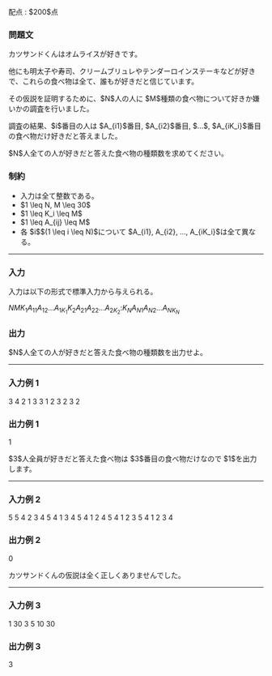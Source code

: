 
<div>

<span>

<span>

<p>
配点 : $200$点
</p>

<div>

<section>

### **問題文**

<p>
カツサンドくんはオムライスが好きです。
</p>

<p>
他にも明太子や寿司、クリームブリュレやテンダーロインステーキなどが好きで、これらの食べ物は全て、誰もが好きだと信じています。
</p>

<p>
その仮説を証明するために、$N$人の人に $M$種類の食べ物について好きか嫌いかの調査を行いました。
</p>

<p>
調査の結果、$i$番目の人は $A_{i1}$番目, $A_{i2}$番目, $...$, $A_{iK_i}$番目の食べ物だけ好きだと答えました。
</p>

<p>
$N$人全ての人が好きだと答えた食べ物の種類数を求めてください。
</p>

</section>

</div>

<div>

<section>

### **制約**

<ul>

<li>
入力は全て整数である。
</li>

<li>
$1 \leq N, M \leq 30$
</li>

<li>
$1 \leq K_i \leq M$
</li>

<li>
$1 \leq A_{ij} \leq M$
</li>

<li>
各 $i$$(1 \leq i \leq N)$について $A_{i1}, A_{i2}, ..., A_{iK_i}$は全て異なる。
</li>

</ul>

</section>

</div>

---

<div>

<div>

<section>

### **入力**

<p>
入力は以下の形式で標準入力から与えられる。
</p>

<div>

$N$$M$$K_1$$A_{11}$$A_{12}$$...$$A_{1K_1}$$K_2$$A_{21}$$A_{22}$$...$$A_{2K_2}$$:$$K_N$$A_{N1}$$A_{N2}$$...$$A_{NK_N}$
</div>

</section>

</div>

<div>

<section>

### **出力**

<p>
$N$人全ての人が好きだと答えた食べ物の種類数を出力せよ。
</p>

</section>

</div>

</div>

---

<div>

<section>

### **入力例 1**

<div>

3 4
2 1 3
3 1 2 3
2 3 2

</div>

</section>

</div>

<div>

<section>

### **出力例 1**

<div>

1

</div>

<p>
$3$人全員が好きだと答えた食べ物は $3$番目の食べ物だけなので $1$を出力します。
</p>

</section>

</div>

---

<div>

<section>

### **入力例 2**

<div>

5 5
4 2 3 4 5
4 1 3 4 5
4 1 2 4 5
4 1 2 3 5
4 1 2 3 4

</div>

</section>

</div>

<div>

<section>

### **出力例 2**

<div>

0

</div>

<p>
カツサンドくんの仮説は全く正しくありませんでした。
</p>

</section>

</div>

---

<div>

<section>

### **入力例 3**

<div>

1 30
3 5 10 30

</div>

</section>

</div>

<div>

<section>

### **出力例 3**

<div>

3

</div>

</section>

</div>

</span>

</span>

</div>
